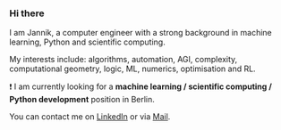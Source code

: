 ### Hi there

I am Jannik, a computer engineer with a strong background in machine learning, Python and scientific computing.

My interests include: algorithms, automation, AGI, complexity, computational geometry, logic, ML, numerics, optimisation and RL.

:exclamation: I am currently looking for a **machine learning / scientific computing / Python development** position in Berlin. 

You can contact me on [LinkedIn](https://www.linkedin.com/in/jannik-michelfeit-546b7a181/) or via [Mail](mailto:github@michelfe.it).
 
